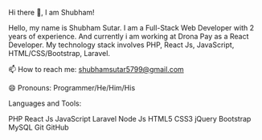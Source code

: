 Hi there :wave:, I am Shubham!

Hello, my name is Shubham Sutar. I am a Full-Stack Web Developer with 2 years of experience. And currently i am working at Drona Pay as a React Developer. My technology stack involves PHP, React Js, JavaScript, HTML/CSS/Bootstrap, Laravel.

:mailbox: How to reach me: shubhamsutar5799@gmail.com


:smile: Pronouns: Programmer/He/Him/His



Languages and Tools:

PHP   React Js   JavaScript   Laravel  Node Js  HTML5   CSS3   jQuery   Bootstrap   MySQL   Git   GitHub  



